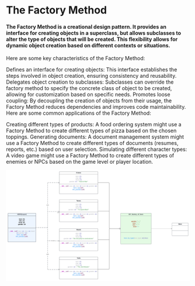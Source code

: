 # The Factory Method

#### The Factory Method is a creational design pattern. It provides an interface for creating objects in a superclass, but allows subclasses to alter the type of objects that will be created. This flexibility allows for dynamic object creation based on different contexts or situations.

Here are some key characteristics of the Factory Method:

Defines an interface for creating objects: This interface establishes the steps involved in object creation, ensuring consistency and reusability.
Delegates object creation to subclasses: Subclasses can override the factory method to specify the concrete class of object to be created, allowing for customization based on specific needs.
Promotes loose coupling: By decoupling the creation of objects from their usage, the Factory Method reduces dependencies and improves code maintainability.
Here are some common applications of the Factory Method:

Creating different types of products: A food ordering system might use a Factory Method to create different types of pizza based on the chosen toppings.
Generating documents: A document management system might use a Factory Method to create different types of documents (resumes, reports, etc.) based on user selection.
Simulating different character types: A video game might use a Factory Method to create different types of enemies or NPCs based on the game level or player location.

![Image of your PNG](https://github.com/GLskill/Pattern-Method/blob/factory_pattern/patterns/factory/diagram_of_factory_pattern.png)


